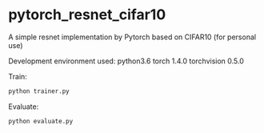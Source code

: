 # pytorch_resnet_cifar10

A simple resnet implementation by Pytorch based on CIFAR10 (for personal use)

Development environment used: python3.6 torch 1.4.0 torchvision 0.5.0

Train:

```bash
python trainer.py
```

Evaluate:

```bash
python evaluate.py
```
